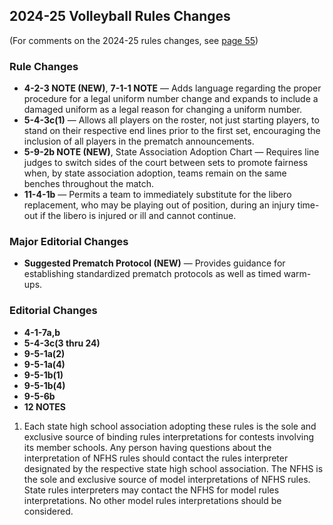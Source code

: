 <!-- Section: 2024-25 Volleyball Rules Changes -->

## 2024-25 Volleyball Rules Changes

(For comments on the 2024-25 rules changes, see [page 55](#section-page-55))

### Rule Changes

- **4-2-3 NOTE (NEW)**, **7-1-1 NOTE** — Adds language regarding the proper procedure for a legal uniform number change and expands to include a damaged uniform as a legal reason for changing a uniform number.
- **5-4-3c(1)** — Allows all players on the roster, not just starting players, to stand on their respective end lines prior to the first set, encouraging the inclusion of all players in the prematch announcements.
- **5-9-2b NOTE (NEW)**, State Association Adoption Chart — Requires line judges to switch sides of the court between sets to promote fairness when, by state association adoption, teams remain on the same benches throughout the match.
- **11-4-1b** — Permits a team to immediately substitute for the libero replacement, who may be playing out of position, during an injury time-out if the libero is injured or ill and cannot continue.

### Major Editorial Changes

- **Suggested Prematch Protocol (NEW)** — Provides guidance for establishing standardized prematch protocols as well as timed warm-ups.

### Editorial Changes

- **4-1-7a,b**
- **5-4-3c(3 thru 24)**
- **9-5-1a(2)**
- **9-5-1a(4)**
- **9-5-1b(1)**
- **9-5-1b(4)**
- **9-5-6b**
- **12 NOTES**

1. Each state high school association adopting these rules is the sole and exclusive source of binding rules interpretations for contests involving its member schools. Any person having questions about the interpretation of NFHS rules should contact the rules interpreter designated by the respective state high school association. The NFHS is the sole and exclusive source of model interpretations of NFHS rules. State rules interpreters may contact the NFHS for model rules interpretations. No other model rules interpretations should be considered.
